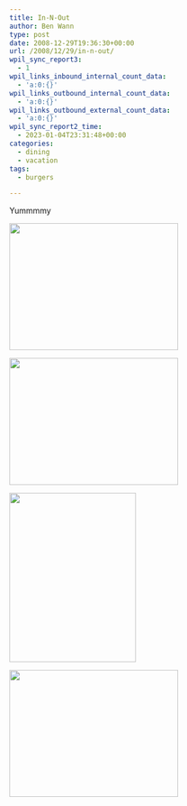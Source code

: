 ```yaml
---
title: In-N-Out
author: Ben Wann
type: post
date: 2008-12-29T19:36:30+00:00
url: /2008/12/29/in-n-out/
wpil_sync_report3:
  - 1
wpil_links_inbound_internal_count_data:
  - 'a:0:{}'
wpil_links_outbound_internal_count_data:
  - 'a:0:{}'
wpil_links_outbound_external_count_data:
  - 'a:0:{}'
wpil_sync_report2_time:
  - 2023-01-04T23:31:48+00:00
categories:
  - dining
  - vacation
tags:
  - burgers

---
```

Yummmmy

[<img decoding="async" loading="lazy" src="https://benwann.com/wp-content/uploads/2008/12/l-640-480-a465d768-fa06-4355-86c2-4735e699ffc0.jpeg" alt="" width="300" height="225" class="alignnone size-full wp-image-364" />][1]

[<img decoding="async" loading="lazy" src="https://benwann.com/wp-content/uploads/2008/12/l-640-480-b638cd09-0676-4d92-bded-091b43d24ed5.jpeg" alt="" width="300" height="225" class="alignnone size-full wp-image-364" />][2]

[<img decoding="async" loading="lazy" src="https://benwann.com/wp-content/uploads/2008/12/p-640-480-75551705-6f89-410e-a6a9-4b4e99093c28.jpeg" alt="" width="225" height="300" class="alignnone size-full wp-image-364" />][3]

[<img decoding="async" loading="lazy" src="https://benwann.com/wp-content/uploads/2008/12/l-640-480-2dcb16bf-2203-436e-96f3-c3a0daf3e965.jpeg" alt="" width="300" height="225" class="alignnone size-full wp-image-364" />][4]

 [1]: https://benwann.com/wp-content/uploads/2008/12/l-640-480-a465d768-fa06-4355-86c2-4735e699ffc0.jpeg
 [2]: https://benwann.com/wp-content/uploads/2008/12/l-640-480-b638cd09-0676-4d92-bded-091b43d24ed5.jpeg
 [3]: https://benwann.com/wp-content/uploads/2008/12/p-640-480-75551705-6f89-410e-a6a9-4b4e99093c28.jpeg
 [4]: https://benwann.com/wp-content/uploads/2008/12/l-640-480-2dcb16bf-2203-436e-96f3-c3a0daf3e965.jpeg